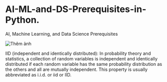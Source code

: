 # AI-ML-and-DS-Prerequisites-in-Python.
AI, Machine Learning, and Data Science Prerequisites

![Thêm ảnh](https://en.wikipedia.org/wiki/Python_(programming_language)#/media/File:Python_logo_and_wordmark.svg)

IID (independent and identically distributed): In probability theory and statistics, a collection of random variables is independent and identically distributed if each random variable has the same probability distribution as the others and all are mutually independent. This property is usually abbreviated as i.i.d. or iid or IID.